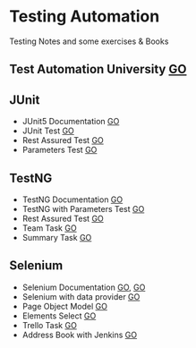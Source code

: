 # Testing Automation
Testing Notes and some exercises & Books

## Test Automation University [GO](https://testautomationu.applitools.com/learningpaths.html)

## JUnit
* JUnit5 Documentation [GO](https://junit.org/junit5/docs/current/user-guide/)
* JUnit Test [GO](https://github.com/HopeMashal/Testing-Automation/tree/master/JUNIT/junitdemo/src)
* Rest Assured Test [GO](https://github.com/HopeMashal/Testing-Automation/tree/master/JUNIT/rest-assured-demo/src)
* Parameters Test [GO](https://github.com/HopeMashal/Testing-Automation/tree/master/JUNIT/param-task-demo/src)

## TestNG
* TestNG Documentation [GO](https://testng.org/doc/documentation-main.html)
* TestNG with Parameters Test [GO](https://github.com/HopeMashal/Testing-Automation/tree/master/TESTNG/testng-demo/src)
* Rest Assured Test [GO](https://github.com/HopeMashal/Testing-Automation/tree/master/TESTNG/rest-assured-demo/src)
* Team Task [GO](https://github.com/HopeMashal/Team-Testing-Task)
* Summary Task [GO](https://github.com/HopeMashal/Task-Summary)

## Selenium
* Selenium Documentation [GO](https://www.selenium.dev/documentation/), [GO](https://www.selenium.dev/selenium/docs/api/py/api.html)
* Selenium with data provider [GO](https://github.com/HopeMashal/Testing-Automation/tree/master/Selenium/selenium-task/src)
* Page Object Model [GO](https://github.com/HopeMashal/Testing-Automation/tree/master/Selenium/pom-task/src)
* Elements Select [GO](https://github.com/HopeMashal/Testing-Automation/tree/master/Selenium/element-task/src)
* Trello Task [GO](https://github.com/HopeMashal/Testing-Automation/tree/master/Selenium/trello-task/src)
* Address Book with Jenkins [GO](https://github.com/HopeMashal/Testing-Automation/tree/master/Selenium/address-book-jenkins/src)